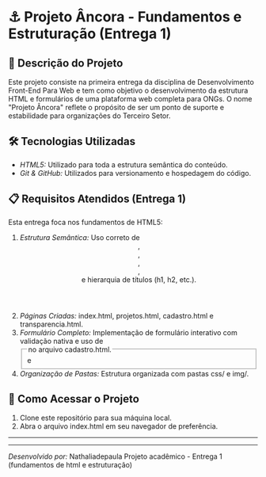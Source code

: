 # ⚓ Projeto Âncora - Fundamentos e Estruturação (Entrega 1)

## 🌟 Descrição do Projeto

Este projeto consiste na primeira entrega da disciplina de Desenvolvimento Front-End Para Web e tem como objetivo o desenvolvimento da estrutura HTML e formulários de uma plataforma web completa para ONGs. O nome "Projeto Âncora" reflete o propósito de ser um ponto de suporte e estabilidade para organizações do Terceiro Setor.

## 🛠 Tecnologias Utilizadas

* *HTML5:* Utilizado para toda a estrutura semântica do conteúdo.
* *Git & GitHub:* Utilizados para versionamento e hospedagem do código.

## 📋 Requisitos Atendidos (Entrega 1)

Esta entrega foca nos fundamentos de HTML5:

1.  *Estrutura Semântica:* Uso correto de <header>, <nav>, <main>, <section>, <footer> e hierarquia de títulos (h1, h2, etc.).
2.  *Páginas Criadas:* index.html, projetos.html, cadastro.html e transparencia.html.
3.  *Formulário Completo:* Implementação de formulário interativo com validação nativa e uso de <fieldset> e <legend> no arquivo cadastro.html.
4.  *Organização de Pastas:* Estrutura organizada com pastas css/ e img/.

## 📂 Como Acessar o Projeto

1.  Clone este repositório para sua máquina local.
2.  Abra o arquivo index.html em seu navegador de preferência.

***
---
*Desenvolvido por:* Nathaliadepaula
Projeto acadêmico - Entrega 1 (fundamentos de html e estruturação)
